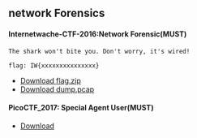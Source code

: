 
##

## network Forensics

#### Internetwache-CTF-2016:Network Forensic(MUST)
```
The shark won't bite you. Don't worry, it's wired!

flag: IW{xxxxxxxxxxxxxxx}
```
- [Download flag.zip](https://github.com/MyDearGreatTeacher/NEW_Security_2022/blob/main/%E8%B3%87%E8%A8%8A%E5%AE%89%E5%85%A8%E8%88%87%E7%B4%A0%E9%A4%8A/%E6%9C%9F%E6%9C%AB%E5%A0%B1%E5%91%8A/data/flag.zip)
- [Download dump.pcap](dump.pcap)

#### PicoCTF_2017: Special Agent User(MUST)
- [Download](https://github.com/MyDearGreatTeacher/NEW_Security_2022/blob/main/%E8%B3%87%E8%A8%8A%E5%AE%89%E5%85%A8%E8%88%87%E7%B4%A0%E9%A4%8A/%E6%9C%9F%E6%9C%AB%E5%A0%B1%E5%91%8A/data/data3.pcap)

